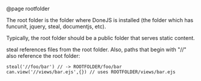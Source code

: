 @page rootfolder

The root folder is the folder where DoneJS is installed (the folder which has
funcunit, jquery, steal, documentjs, etc).  

Typically, the root folder should be a public folder that serves static content.

steal references files from the root folder.  Also, paths that begin with "//" also reference the root folder:

    steal('//foo/bar') // -> ROOTFOLDER/foo/bar
    can.view('//views/bar.ejs',{}) // uses ROOTFOLDER/views/bar.ejs
